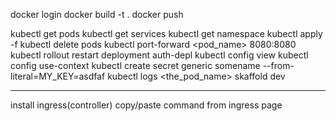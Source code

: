 docker login
docker build -t <tag-name> .
docker push <tag-name>


kubectl get pods
kubectl get services
kubectl get namespace
kubectl apply -f <yaml-file>
kubectl delete pods <some-id>
kubectl port-forward <pod_name> 8080:8080
kubectl rollout restart deployment auth-depl
kubectl config view
kubectl config use-context
kubectl create secret generic somename --from-literal=MY_KEY=asdfaf
kubectl logs <the_pod_name>
skaffold dev


----
install ingress(controller) copy/paste command from ingress page